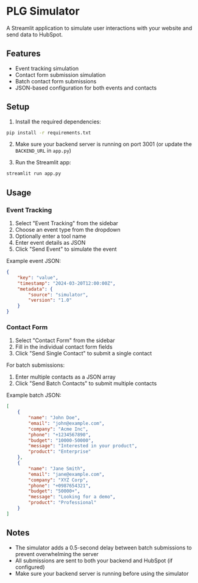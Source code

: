 # PLG Simulator

A Streamlit application to simulate user interactions with your website and send data to HubSpot.

## Features

- Event tracking simulation
- Contact form submission simulation
- Batch contact form submissions
- JSON-based configuration for both events and contacts

## Setup

1. Install the required dependencies:
```bash
pip install -r requirements.txt
```

2. Make sure your backend server is running on port 3001 (or update the `BACKEND_URL` in `app.py`)

3. Run the Streamlit app:
```bash
streamlit run app.py
```

## Usage

### Event Tracking

1. Select "Event Tracking" from the sidebar
2. Choose an event type from the dropdown
3. Optionally enter a tool name
4. Enter event details as JSON
5. Click "Send Event" to simulate the event

Example event JSON:
```json
{
    "key": "value",
    "timestamp": "2024-03-20T12:00:00Z",
    "metadata": {
        "source": "simulator",
        "version": "1.0"
    }
}
```

### Contact Form

1. Select "Contact Form" from the sidebar
2. Fill in the individual contact form fields
3. Click "Send Single Contact" to submit a single contact

For batch submissions:
1. Enter multiple contacts as a JSON array
2. Click "Send Batch Contacts" to submit multiple contacts

Example batch JSON:
```json
[
    {
        "name": "John Doe",
        "email": "john@example.com",
        "company": "Acme Inc",
        "phone": "+1234567890",
        "budget": "10000-50000",
        "message": "Interested in your product",
        "product": "Enterprise"
    },
    {
        "name": "Jane Smith",
        "email": "jane@example.com",
        "company": "XYZ Corp",
        "phone": "+0987654321",
        "budget": "50000+",
        "message": "Looking for a demo",
        "product": "Professional"
    }
]
```

## Notes

- The simulator adds a 0.5-second delay between batch submissions to prevent overwhelming the server
- All submissions are sent to both your backend and HubSpot (if configured)
- Make sure your backend server is running before using the simulator 